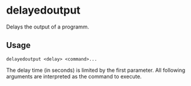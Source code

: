 # delayedoutput

Delays the output of a programm.

## Usage

`delayedoutput <delay> <command>...`

The delay time (in seconds) is limited by the first parameter.
All following arguments are interpreted as the command to execute.
